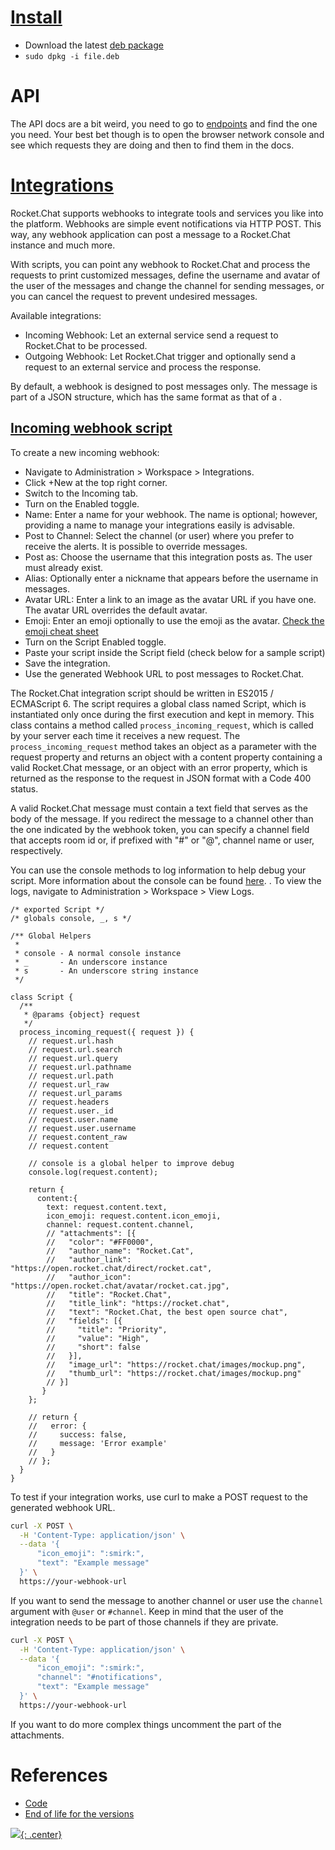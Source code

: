 # [Install](https://github.com/RocketChat/Rocket.Chat.Electron/releases)

- Download the latest [deb package](https://github.com/RocketChat/Rocket.Chat.Electron/releases)
- `sudo dpkg -i file.deb`

# API

The API docs are a bit weird, you need to go to [endpoints](https://developer.rocket.chat/reference/api/rest-api/endpoints) and find the one you need. Your best bet though is to open the browser network console and see which requests they are doing and then to find them in the docs.


# [Integrations](https://docs.rocket.chat/use-rocket.chat/workspace-administration/integrations)

Rocket.Chat supports webhooks to integrate tools and services you like into the platform. Webhooks are simple event notifications via HTTP POST. This way, any webhook application can post a message to a Rocket.Chat instance and much more.

With scripts, you can point any webhook to Rocket.Chat and process the requests to print customized messages, define the username and avatar of the user of the messages and change the channel for sending messages, or you can cancel the request to prevent undesired messages.

Available integrations:

- Incoming Webhook: Let an external service send a request to Rocket.Chat to be processed.
- Outgoing Webhook: Let Rocket.Chat trigger and optionally send a request to an external service and process the response.

By default, a webhook is designed to post messages only. The message is part of a JSON structure, which has the same format as that of a .

## [Incoming webhook script](https://docs.rocket.chat/use-rocket.chat/workspace-administration/integrations#incoming-webhook-script)

To create a new incoming webhook:

- Navigate to Administration > Workspace > Integrations.
- Click +New at the top right corner.
- Switch to the Incoming tab.
- Turn on the Enabled toggle.
- Name: Enter a name for your webhook. The name is optional; however, providing a name to manage your integrations easily is advisable.
- Post to Channel: Select the channel (or user) where you prefer to receive the alerts. It is possible to override messages.
- Post as: Choose the username that this integration posts as. The user must already exist.
- Alias: Optionally enter a nickname that appears before the username in messages.
- Avatar URL: Enter a link to an image as the avatar URL if you have one. The avatar URL overrides the default avatar.
- Emoji: Enter an emoji optionally to use the emoji as the avatar. [Check the emoji cheat sheet](https://github.com/ikatyang/emoji-cheat-sheet/blob/master/README.md#computer)
- Turn on the Script Enabled toggle.
- Paste your script inside the Script field (check below for a sample script)
- Save the integration.
- Use the generated Webhook URL to post messages to Rocket.Chat.

The Rocket.Chat integration script should be written in ES2015 / ECMAScript 6. The script requires a global class named Script, which is instantiated only once during the first execution and kept in memory. This class contains a method called `process_incoming_request`, which is called by your server each time it receives a new request. The `process_incoming_request` method takes an object as a parameter with the request property and returns an object with a content property containing a valid Rocket.Chat message, or an object with an error property, which is returned as the response to the request in JSON format with a Code 400 status.

A valid Rocket.Chat message must contain a text field that serves as the body of the message. If you redirect the message to a channel other than the one indicated by the webhook token, you can specify a channel field that accepts room id or, if prefixed with "#" or "@", channel name or user, respectively.

You can use the console methods to log information to help debug your script. More information about the console can be found [here](https://developer.mozilla.org/en-US/docs/Web/API/Console/log).
. To view the logs, navigate to Administration > Workspace > View Logs.

```
/* exported Script */
/* globals console, _, s */

/** Global Helpers
 *
 * console - A normal console instance
 * _       - An underscore instance
 * s       - An underscore string instance
 */

class Script {
  /**
   * @params {object} request
   */
  process_incoming_request({ request }) {
    // request.url.hash
    // request.url.search
    // request.url.query
    // request.url.pathname
    // request.url.path
    // request.url_raw
    // request.url_params
    // request.headers
    // request.user._id
    // request.user.name
    // request.user.username
    // request.content_raw
    // request.content

    // console is a global helper to improve debug
    console.log(request.content);

    return {
      content:{
        text: request.content.text,
        icon_emoji: request.content.icon_emoji,
        channel: request.content.channel,
        // "attachments": [{
        //   "color": "#FF0000",
        //   "author_name": "Rocket.Cat",
        //   "author_link": "https://open.rocket.chat/direct/rocket.cat",
        //   "author_icon": "https://open.rocket.chat/avatar/rocket.cat.jpg",
        //   "title": "Rocket.Chat",
        //   "title_link": "https://rocket.chat",
        //   "text": "Rocket.Chat, the best open source chat",
        //   "fields": [{
        //     "title": "Priority",
        //     "value": "High",
        //     "short": false
        //   }],
        //   "image_url": "https://rocket.chat/images/mockup.png",
        //   "thumb_url": "https://rocket.chat/images/mockup.png"
        // }]
       }
    };

    // return {
    //   error: {
    //     success: false,
    //     message: 'Error example'
    //   }
    // };
  }
}
```

To test if your integration works, use curl to make a POST request to the generated webhook URL.

```bash
curl -X POST \
  -H 'Content-Type: application/json' \
  --data '{
      "icon_emoji": ":smirk:",
      "text": "Example message"
  }' \
  https://your-webhook-url
```

If you want to send the message to another channel or user use the `channel` argument with `@user` or `#channel`. Keep in mind that the user of the integration needs to be part of those channels if they are private.

```bash
curl -X POST \
  -H 'Content-Type: application/json' \
  --data '{
      "icon_emoji": ":smirk:",
      "channel": "#notifications",
      "text": "Example message"
  }' \
  https://your-webhook-url
```

If you want to do more complex things uncomment the part of the attachments.

# References

- [Code]()
- [End of life for the versions](https://docs.rocket.chat/docs/version-durability)

[![](not-by-ai.svg){: .center}](https://notbyai.fyi)

